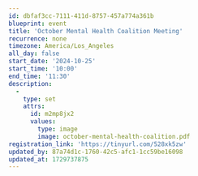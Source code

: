 ```yaml
---
id: dbfaf3cc-7111-411d-8757-457a774a361b
blueprint: event
title: 'October Mental Health Coalition Meeting'
recurrence: none
timezone: America/Los_Angeles
all_day: false
start_date: '2024-10-25'
start_time: '10:00'
end_time: '11:30'
description:
  -
    type: set
    attrs:
      id: m2mp8jx2
      values:
        type: image
        image: october-mental-health-coalition.pdf
registration_link: 'https://tinyurl.com/528xk5zw'
updated_by: 87a74d1c-1760-42c5-afc1-1cc59be16098
updated_at: 1729737875
---
```

